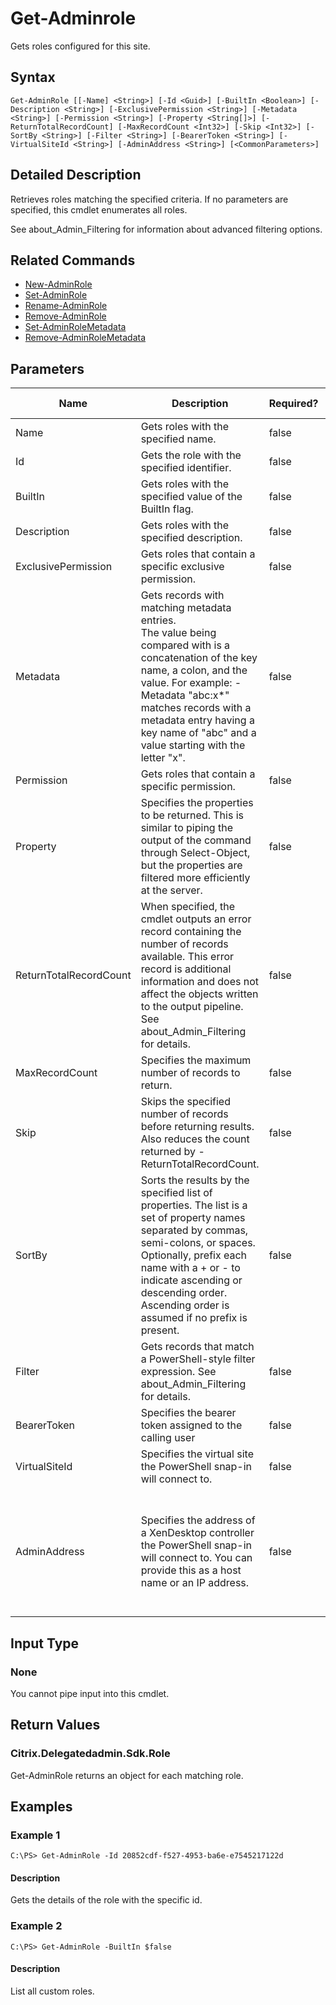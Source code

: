 ﻿
# Get-Adminrole
Gets roles configured for this site.
## Syntax
```
Get-AdminRole [[-Name] <String>] [-Id <Guid>] [-BuiltIn <Boolean>] [-Description <String>] [-ExclusivePermission <String>] [-Metadata <String>] [-Permission <String>] [-Property <String[]>] [-ReturnTotalRecordCount] [-MaxRecordCount <Int32>] [-Skip <Int32>] [-SortBy <String>] [-Filter <String>] [-BearerToken <String>] [-VirtualSiteId <String>] [-AdminAddress <String>] [<CommonParameters>]
```
## Detailed Description
Retrieves roles matching the specified criteria. If no parameters are specified, this cmdlet enumerates all roles.

See about\_Admin\_Filtering for information about advanced filtering options.


## Related Commands

* [New-AdminRole](../New-AdminRole/)
* [Set-AdminRole](../Set-AdminRole/)
* [Rename-AdminRole](../Rename-AdminRole/)
* [Remove-AdminRole](../Remove-AdminRole/)
* [Set-AdminRoleMetadata](../Set-AdminRoleMetadata/)
* [Remove-AdminRoleMetadata](../Remove-AdminRoleMetadata/)
## Parameters
| Name   | Description | Required? | Pipeline Input | Default Value |
| --- | --- | --- | --- | --- |
| Name | Gets roles with the specified name. | false | true (ByValue, ByPropertyName) |  |
| Id | Gets the role with the specified identifier. | false | true (ByPropertyName) |  |
| BuiltIn | Gets roles with the specified value of the BuiltIn flag. | false | false |  |
| Description | Gets roles with the specified description. | false | false |  |
| ExclusivePermission | Gets roles that contain a specific exclusive permission. | false | false |  |
| Metadata | Gets records with matching metadata entries.<br>The value being compared with is a concatenation of the key name, a colon, and the value. For example: -Metadata "abc:x\*" matches records with a metadata entry having a key name of "abc" and a value starting with the letter "x". | false | false |  |
| Permission | Gets roles that contain a specific permission. | false | false |  |
| Property | Specifies the properties to be returned. This is similar to piping the output of the command through Select-Object, but the properties are filtered more efficiently at the server. | false | false |  |
| ReturnTotalRecordCount | When specified, the cmdlet outputs an error record containing the number of records available. This error record is additional information and does not affect the objects written to the output pipeline. See about\_Admin\_Filtering for details. | false | false | False |
| MaxRecordCount | Specifies the maximum number of records to return. | false | false | 250 |
| Skip | Skips the specified number of records before returning results. Also reduces the count returned by -ReturnTotalRecordCount. | false | false | 0 |
| SortBy | Sorts the results by the specified list of properties. The list is a set of property names separated by commas, semi-colons, or spaces. Optionally, prefix each name with a + or - to indicate ascending or descending order. Ascending order is assumed if no prefix is present. | false | false | The default sort order is by name or unique identifier. |
| Filter | Gets records that match a PowerShell-style filter expression. See about\_Admin\_Filtering for details. | false | false |  |
| BearerToken | Specifies the bearer token assigned to the calling user | false | false |  |
| VirtualSiteId | Specifies the virtual site the PowerShell snap-in will connect to. | false | false |  |
| AdminAddress | Specifies the address of a XenDesktop controller the PowerShell snap-in will connect to. You can provide this as a host name or an IP address. | false | false | Localhost. Once a value is provided by any cmdlet, this value becomes the default. |

## Input Type

### None
You cannot pipe input into this cmdlet.
## Return Values

### Citrix.Delegatedadmin.Sdk.Role
Get-AdminRole returns an object for each matching role.
## Examples

### Example 1
```
C:\PS> Get-AdminRole -Id 20852cdf-f527-4953-ba6e-e7545217122d
```
#### Description
Gets the details of the role with the specific id.
### Example 2
```
C:\PS> Get-AdminRole -BuiltIn $false
```
#### Description
List all custom roles.
